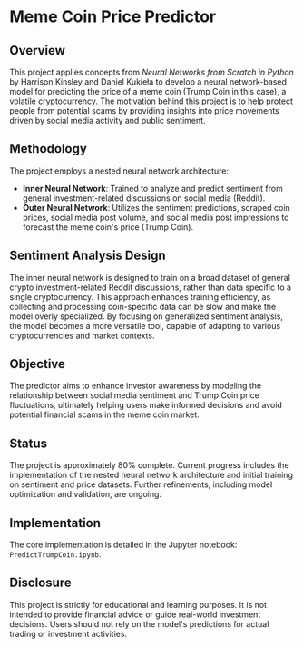 # Meme Coin Price Predictor

## Overview
This project applies concepts from *Neural Networks from Scratch in Python* by Harrison Kinsley and Daniel Kukieła to develop a neural network-based model for predicting the price of a meme coin (Trump Coin in this case), a volatile cryptocurrency. The motivation behind this project is to help protect people from potential scams by providing insights into price movements driven by social media activity and public sentiment.

## Methodology
The project employs a nested neural network architecture:
- **Inner Neural Network**: Trained to analyze and predict sentiment from general investment-related discussions on social media (Reddit).
- **Outer Neural Network**: Utilizes the sentiment predictions, scraped coin prices, social media post volume, and social media post impressions to forecast the meme coin's price (Trump Coin).

## Sentiment Analysis Design
The inner neural network is designed to train on a broad dataset of general crypto investment-related Reddit discussions, rather than data specific to a single cryptocurrency. This approach enhances training efficiency, as collecting and processing coin-specific data can be slow and make the model overly specialized. By focusing on generalized sentiment analysis, the model becomes a more versatile tool, capable of adapting to various cryptocurrencies and market contexts.

## Objective
The predictor aims to enhance investor awareness by modeling the relationship between social media sentiment and Trump Coin price fluctuations, ultimately helping users make informed decisions and avoid potential financial scams in the meme coin market.

## Status
The project is approximately 80% complete. Current progress includes the implementation of the nested neural network architecture and initial training on sentiment and price datasets. Further refinements, including model optimization and validation, are ongoing.

## Implementation
The core implementation is detailed in the Jupyter notebook: `PredictTrumpCoin.ipynb`.

## Disclosure
This project is strictly for educational and learning purposes. It is not intended to provide financial advice or guide real-world investment decisions. Users should not rely on the model's predictions for actual trading or investment activities.
